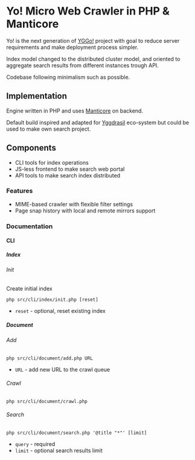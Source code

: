 # Yo! Micro Web Crawler in PHP & Manticore

Yo! is the next generation of [YGGo!](https://github.com/YGGverse/YGGo) project with goal to reduce server requirements and make deployment process simpler.

Index model changed to the distributed cluster model, and oriented to aggregate search results from different instances trough API.

Codebase following minimalism such as possible.

## Implementation

Engine written in PHP and uses [Manticore](https://github.com/manticoresoftware) on backend.

Default build inspired and adapted for [Yggdrasil](https://github.com/yggdrasil-network) eco-system but could be used to make own search project.

## Components

* CLI tools for index operations
* JS-less frontend to make search web portal
* API tools to make search index distributed

### Features

* MIME-based crawler with flexible filter settings
* Page snap history with local and remote mirrors support

### Documentation

#### CLI

##### Index

###### Init

Create initial index

```
php src/cli/index/init.php [reset]
```
* `reset` - optional, reset existing index

##### Document

###### Add

```
php src/cli/document/add.php URL
```
* `URL` - add new URL to the crawl queue

###### Crawl

```
php src/cli/document/crawl.php
```

###### Search

```
php src/cli/document/search.php '@title "*"' [limit]
```
* `query` - required
* `limit` - optional search results limit